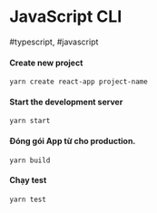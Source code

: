 # JavaScript CLI
#typescript, #javascript 

#### Create new project
`yarn create react-app project-name` 

#### Start the development server
`yarn start`

#### Đóng gói App từ cho production.
`yarn build`

#### Chạy test
`yarn test`

